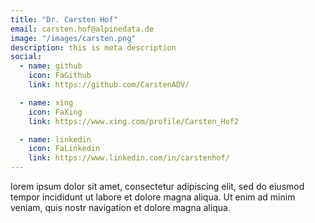 ```yaml
---
title: "Dr. Carsten Hof"
email: carsten.hof@alpinedata.de
image: "/images/carsten.png"
description: this is meta description
social:
  - name: github
    icon: FaGithub
    link: https://github.com/CarstenADV/

  - name: xing
    icon: FaXing
    link: https://www.xing.com/profile/Carsten_Hof2

  - name: linkedin
    icon: FaLinkedin
    link: https://www.linkedin.com/in/carstenhof/
---
```


lorem ipsum dolor sit amet, consectetur adipiscing elit, sed do eiusmod tempor incididunt ut labore et dolore magna aliqua. Ut enim ad minim veniam, quis nostr navigation et dolore magna aliqua.
